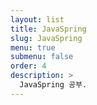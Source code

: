 ```yaml
---
layout: list
title: JavaSpring
slug: JavaSpring
menu: true
submenu: false
order: 4
description: >
  JavaSpring 공부.
---
```

